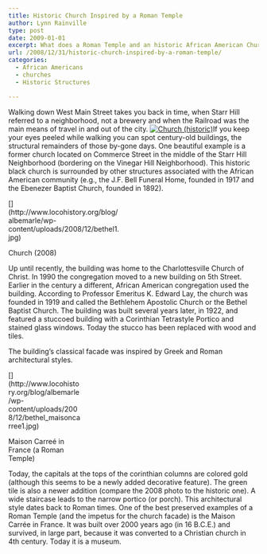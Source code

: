```yaml
---
title: Historic Church Inspired by a Roman Temple
author: Lynn Rainville
type: post
date: 2009-01-01
excerpt: What does a Roman Temple and an historic African American Church have in common ?
url: /2008/12/31/historic-church-inspired-by-a-roman-temple/
categories:
  - African Americans
  - churches
  - Historic Structures

---
```

Walking down West Main Street takes you back in time, when Starr Hill referred to a neighborhood, not a brewery and when the Railroad was the main means of travel in and out of the city. [<img class="aligncenter size-thumbnail wp-image-257" title="bethel2" src="http://www.locohistory.org/blog/albemarle/wp-content/uploads/2008/12/bethel2.jpg" alt="Church (historic)" />][1]If you keep your eyes peeled while walking you can spot century-old buildings, the structural remainders of those by-gone days. One beautiful example is a former church located on Commerce Street in the middle of the Starr Hill Neighborhood (bordering on the Vinegar Hill Neighborhood). This historic black church is surrounded by other structures associated with the African American community (e.g., the J.F. Bell Funeral Home, founded in 1917 and the Ebenezer Baptist Church, founded in 1892).

<div id="attachment_256" class="wp-caption alignleft" style="width: 226px">
  [](http://www.locohistory.org/blog/albemarle/wp-content/uploads/2008/12/bethel1.jpg)
  
  <p class="wp-caption-text">
    Church (2008)
  </p>
</div>

Up until recently, the building was home to the Charlottesville Church of Christ. In 1990 the congregation moved to a new building on 5th Street. Earlier in the century a different, African American congregation used the building. According to Professor Emeritus K. Edward Lay, the church was founded in 1919 and called the Bethlehem Apostolic Church or the Bethel Baptist Church. The building was built several years later, in 1922, and featured a stuccoed building with a Corinthian Tetrastyle Portico and stained glass windows. Today the stucco has been replaced with wood and tiles.

The building&#8217;s classical facade was inspired by Greek and Roman architectural styles.

<div id="attachment_260" class="wp-caption alignright" style="width: 145px">
  [](http://www.locohistory.org/blog/albemarle/wp-content/uploads/2008/12/bethel_maisoncarree1.jpg)
  
  <p class="wp-caption-text">
    Maison Carreé in France (a Roman Temple)
  </p>
</div>

Today, the capitals at the tops of the corinthian columns are colored gold (although this seems to be a newly added decorative feature). The green tile is also a newer addition (compare the 2008 photo to the historic one). A wide staircase leads to the narrow portico (or porch). This architectural style dates back to Roman times. One of the best preserved examples of a Roman Temple (and the impetus for the church facade) is the Maison Carrée in France. It was built over 2000 years ago (in 16 B.C.E.) and survived, in large part, because it was converted to a Christian church in 4th century. Today it is a museum.

 [1]: http://www.locohistory.org/blog/albemarle/wp-content/uploads/2008/12/bethel2.jpg
